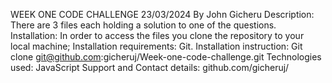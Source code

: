 WEEK ONE CODE CHALLENGE
23/03/2024
By John Gicheru
Description:
There are 3 files each holding a solution to one of the questions.
Installation:
In order to access the files you clone the repository to your local machine;
Installation requirements:
Git.
Installation instruction:
Git clone git@github.com:gicheruj/Week-one-code-challenge.git
Technologies used:
JavaScript
Support and Contact details:
github.com/gicheruj/

